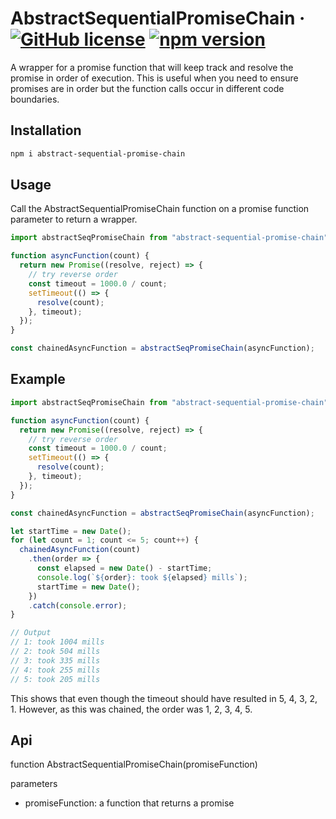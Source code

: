 # AbstractSequentialPromiseChain &middot; [![GitHub license](https://img.shields.io/badge/license-MIT-blue.svg)](https://github.com/ndphan/AbstractSequentialPromiseChain/blob/master/LICENSE) [![npm version](https://img.shields.io/npm/v/abstract-sequential-promise-chain.svg?style=flat)](https://www.npmjs.com/package/abstract-sequential-promise-chain)

A wrapper for a promise function that will keep track and resolve the promise in order of execution.
This is useful when you need to ensure promises are in order but the function calls occur in different code boundaries.

## Installation

```bash
npm i abstract-sequential-promise-chain
```

## Usage
Call the AbstractSequentialPromiseChain function on a promise function parameter to return a wrapper.

```javascript
import abstractSeqPromiseChain from "abstract-sequential-promise-chain";

function asyncFunction(count) {
  return new Promise((resolve, reject) => {
    // try reverse order
    const timeout = 1000.0 / count;
    setTimeout(() => {
      resolve(count);
    }, timeout);
  });
}

const chainedAsyncFunction = abstractSeqPromiseChain(asyncFunction);
```

## Example
```javascript
import abstractSeqPromiseChain from "abstract-sequential-promise-chain";

function asyncFunction(count) {
  return new Promise((resolve, reject) => {
    // try reverse order
    const timeout = 1000.0 / count;
    setTimeout(() => {
      resolve(count);
    }, timeout);
  });
}

const chainedAsyncFunction = abstractSeqPromiseChain(asyncFunction);

let startTime = new Date();
for (let count = 1; count <= 5; count++) {
  chainedAsyncFunction(count)
    .then(order => {
      const elapsed = new Date() - startTime;
      console.log(`${order}: took ${elapsed} mills`);
      startTime = new Date();
    })
    .catch(console.error);
}

// Output
// 1: took 1004 mills
// 2: took 504 mills
// 3: took 335 mills
// 4: took 255 mills
// 5: took 205 mills
```

This shows that even though the timeout should have resulted in 5, 4, 3, 2, 1. However, as this was chained, the order was 1, 2, 3, 4, 5.

## Api
function AbstractSequentialPromiseChain(promiseFunction)

parameters
- promiseFunction: a function that returns a promise
